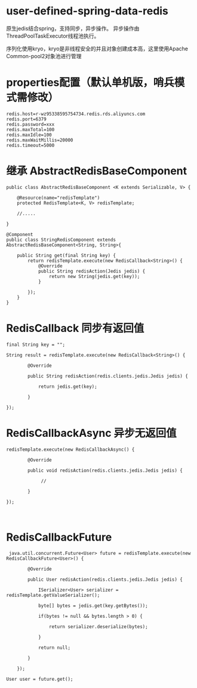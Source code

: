 # user-defined-spring-data-redis
原生jedis结合spring，支持同步，异步操作。 异步操作由ThreadPoolTaskExecutor线程池执行。

序列化使用kryo，kryo是非线程安全的并且对象创建成本高，这里使用Apache Common-pool2对象池进行管理

# properties配置（默认单机版，哨兵模式需修改）
	redis.host=r-wz95338595754734.redis.rds.aliyuncs.com
	redis.port=6379
	redis.password=xxx
	redis.maxTotal=100
	redis.maxIdle=100
	redis.maxWaitMillis=20000
	redis.timeout=5000

# 继承 AbstractRedisBaseComponent 
	public class AbstractRedisBaseComponent <K extends Serializable, V> {

		@Resource(name="redisTemplate")  
		protected RedisTemplate<K, V> redisTemplate;
		
		//.....
		
	}
	
	@Component
	public class StringRedisComponent extends  AbstractRedisBaseComponent<String, String>{

		public String get(final String key) {
			return redisTemplate.execute(new RedisCallback<String>() {
				@Override
				public String redisAction(Jedis jedis) {
					return new String(jedis.get(key));
				}

			});
		}
	}

# RedisCallback 同步有返回值

  	final String key = "";
  
	String result = redisTemplate.execute(new RedisCallback<String>() {
	
			@Override
			
			public String redisAction(redis.clients.jedis.Jedis jedis) {
			
				return jedis.get(key);
				
			}
			
	});
	
# RedisCallbackAsync 异步无返回值
  
  	redisTemplate.execute(new RedisCallbackAsync() {
  
			@Override
			
			public void redisAction(redis.clients.jedis.Jedis jedis) {
			
				 //
	      
			}
			
	});
	
  
# RedisCallbackFuture 


 	 java.util.concurrent.Future<User> future = redisTemplate.execute(new RedisCallbackFuture<User>() {
	
			@Override
			
			public User redisAction(redis.clients.jedis.Jedis jedis) {
			
				ISerializer<User> serializer = redisTemplate.getValueSerializer();
				
				byte[] bytes = jedis.get(key.getBytes());
				
				if(bytes != null && bytes.length > 0) {
				
					return serializer.deserialize(bytes);
					
				}
				
				return null;
				
			}
			
		});
		
	User user = future.get();
	

